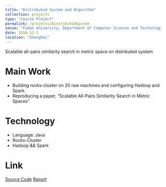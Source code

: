 ```yaml
---
title: "Distributed System and Algorithm"
collection: projects
type: "Course Project"
permalink: /projects/DistributedSystem
venue: "Fudan University, Department of Computer Science and Technology"
date: 2018-12-1
location: "Shanghai"
---
```


Scalable all-pairs similarity search in metric space on distributed system

Main Work
======
* Building rocks-cluster on 20 raw machines and configuring Hadoop and Spark.
* Reproducing a paper, “Scalable All-Pairs Similarity Search in Metric Spaces”.

Technology
======
* Language: Java
* Rocks-Cluster
* Hadoop && Spark

Link
======
[Source Code](https://github.com/ChaokunChang/DistributedProject)
[Report](../files/MAPSSReport.pdf)